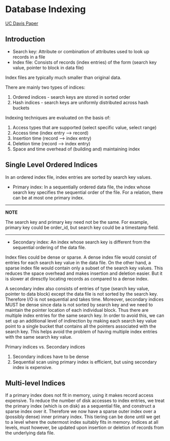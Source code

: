 # Database Indexing

[UC Davis Paper](https://web.cs.ucdavis.edu/~green/courses/ecs165a-w11/7-indexes.pdf)

## Introduction

* Search key: Attribute or combination of attributes used to look up records in a file
* Index file: Consists of records (index entries) of the form (search key value, pointer to block in data file)

Index files are typically much smaller than original data.

There are mainly two types of indices:
   1. Ordered indices - search keys are stored in sorted order
   2. Hash indices - search keys are uniformly distributed across hash buckets

Indexing techniques are evaluated on the basis of:
   1. Access types that are supported (select specific value, select range)
   2. Access time (index entry --> record)
   3. Insertion time (record --> index entry)
   4. Deletion time (record --> index entry)
   5. Space and time overhead of (building and) maintaining index


## Single Level Ordered Indices

In an ordered index file, index entries are sorted by search key values.

* Primary index: In a sequentially ordered data file, the index whose search key specifies the sequential order of the file. For a relation, there can be at most one primary index.

---
**NOTE**

The search key and primary key need not be the same. For example, primary key could be order_id, but search key could be a timestamp field.

---

* Secondary index: An index whose search key is different from the sequential ordering of the data file.

Index files could be dense or sparse. A dense index file would consist of entries for each search key value in the data file. On the other hand, a sparse index file would contain only a subset of the search key values. This reduces the space overhead and makes insertion and deletion easier. But it is slower at diresctly locating records as compared to a dense index.

A secondary index also consists of entries of type (search key value, pointer to data block) except the data file is not sorted by the search key. Therefore I/O is not sequential and takes time. Moreover, secondary indices MUST be dense since data is not sorted by search key and we need to maintain the pointer location of each individual block. Thus there are multiple index entries for the same search key. In order to avoid this, we can set up an additional level of indirection by making each search key value point to a single bucket that contains all the pointers associated with the search key. This helps avoid the problem of having multiple index entries with the same search key value.

Primary indices vs. Secondary indices
1. Secondary indices have to be dense
2. Sequential scan using primary index is efficient, but using secondary index is expensive.


## Multi-level Indices


If a primary index does not fit in memory, using it makes record access expensive. To reduce the number of disk accesses to index entries, we treat the primary index (which is on disk) as a sequential file, and construct a sparse index over it. Therefore we now have a sparse outer index over a (possibly dense) inner primary index. This tiering can be done until we get to a level where the outermost index suitably fits in memory. Indices at all levels, must however, be updated upon insertion or deletion of records from the underlying data file.
